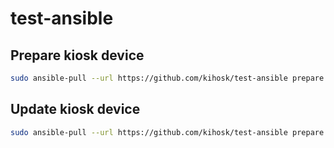 # test-ansible

## Prepare kiosk device
```bash
sudo ansible-pull --url https://github.com/kihosk/test-ansible prepare.yml
```

## Update kiosk device
```bash
sudo ansible-pull --url https://github.com/kihosk/test-ansible prepare.yml
```